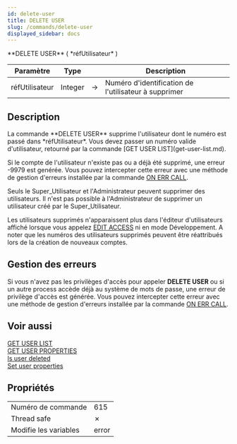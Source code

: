 ```yaml
---
id: delete-user
title: DELETE USER
slug: /commands/delete-user
displayed_sidebar: docs
---
```


<!--REF #_command_.DELETE USER.Syntax-->**DELETE USER** ( *réfUtilisateur* )<!-- END REF-->
<!--REF #_command_.DELETE USER.Params-->
| Paramètre | Type |  | Description |
| --- | --- | --- | --- |
| réfUtilisateur | Integer | &#8594;  | Numéro d'identification de l'utilisateur à supprimer |

<!-- END REF-->

## Description 

<!--REF #_command_.DELETE USER.Summary-->La commande **DELETE USER** supprime l'utilisateur dont le numéro est passé dans *réfUtilisateur*.<!-- END REF--> Vous devez passer un numéro valide d'utilisateur, retourné par la commande [GET USER LIST](get-user-list.md). 

Si le compte de l'utilisateur n'existe pas ou a déjà été supprimé, une erreur -9979 est genérée. Vous pouvez intercepter cette erreur avec une méthode de gestion d'erreurs installée par la commande [ON ERR CALL](on-err-call.md).

Seuls le Super\_Utilisateur et l'Administrateur peuvent supprimer des utilisateurs. Il n'est pas possible à l'Administrateur de supprimer un utilisateur créé par le Super\_Utilisateur. 

Les utilisateurs supprimés n'apparaissent plus dans l'éditeur d'utilisateurs affiché lorsque vous appelez [EDIT ACCESS](edit-access.md) ni en mode Développement. A noter que les numéros des utilisateurs supprimés peuvent être réattribués lors de la création de nouveaux comptes. 

## Gestion des erreurs 

Si vous n'avez pas les privilèges d'accès pour appeler **DELETE USER** ou si un autre process accède déjà au système de mots de passe, une erreur de privilège d'accès est générée. Vous pouvez intercepter cette erreur avec une méthode de gestion d'erreurs installée par la commande [ON ERR CALL](on-err-call.md). 

## Voir aussi 

[GET USER LIST](get-user-list.md)  
[GET USER PROPERTIES](get-user-properties.md)  
[Is user deleted](is-user-deleted.md)  
[Set user properties](set-user-properties.md)  

## Propriétés

|  |  |
| --- | --- |
| Numéro de commande | 615 |
| Thread safe | &cross; |
| Modifie les variables | error |


